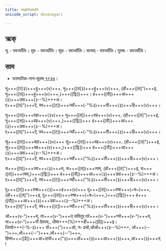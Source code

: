 ```yaml
---
title: व्याहृतिसामानि  
unicode_script: devanagari  

--- 
```


## ऋक्
भूः - स्वर्ज्योतिः। भुवः - स्वर्ज्योतिः। सुवः - स्वर्ज्योतिः। सत्यम् - स्वर्ज्योतिः। पुरुषः - स्वर्ज्योतिः। 

<div class="js_include" url="../../Rk/tat-savitur/"  newLevelForH1="3" includeTitle="false"> </div>

## साम

- पारम्परिक-गान-मूलम् [१९३७](https://archive.org/stream/sAmaveda-jaiminIya-paravastu-paramparA-docs/UDAKA%20SAANTHI%20SAAMAANI#page/n1/mode/1up&sa=D&ust=1542425956425000)।
<div class="audioEmbed"  caption="रामानुजार्यः 1974 " src="https://archive
.org/download/jaiminIya-sAma-gAna-paravastu-tradition-rAmAnuja/vyAhRti-sAmAni.mp3"></div>
<div class="audioEmbed"  caption="गोपालार्यः 2015  " src="https://archive
.org/download/jaiminIya-sAma-gAna-paravastu-tradition-gopAla-2015/vyAhRti-sAmAni.mp3"></div>
<div class="audioEmbed"  caption="गोपाल-विश्वासयोर् अनुवचनम् 2018 1x" src="https://archive
.org/download/jaiminIya-sAma-gAna-paravastu-tradition-anuvachanam-gopAla-vishvAsa-2018/vyAhRti-sAmAni.mp3"></div>
<div class="audioEmbed"  caption="गोपाल-विश्वासयोर् अनुवचनम् 2018 1.5x" src="https://archive
.org/download/jaiminIya-sAma-gAna-paravastu-tradition-anuvachanam-gopAla-vishvAsa-2018-150p-speed/vyAhRti-sAmAni.mp3"></div>
<div class="audioEmbed"  caption="गोपालपवनयोर् अनुवचनम् 2015 1x" src="https://archive
.org/download/jaiminIya-sAma-gAna-paravastu-tradition-anuvachanam-gopAla-pavana-2015/vyAhRti-sAmAni.mp3"></div>
<div class="audioEmbed"  caption="गोपालपवनयोर् अनुवचनम् 2015 1.5x" src="https://archive
.org/download/jaiminIya-sAma-gAna-paravastu-tradition-anuvachanam-gopAla-pavana-2015-150p-speed/vyAhRti-sAmAni.mp3"></div>

भू+++([प]३)+++हु+++(v)+++,  भू+++([त]३)+++हु+++(v)+++,  {हो+++([त]")+++इ, भू+++([त])+++हु+++(v)+++,}+++([द्विः])+++। ह+++([पौ])+++आ+++(३)+++उवा+++(३--%)+++अ।  
ए+++([प]")+++ऎ, स्व+++([ट])+++र्ज्यो+++(-"%३)+++ती+++(३)+++हि+++(v)+++।

भु+++([त])+++वहा+++(३v)+++ भु+++([त])+++वह+++(v)+++, {हो+++([त]")+++इ, भु+++([त])+++वह+++(v)+++,}+++([द्विः])+++ ह+++([पौ])+++आ+++(३)+++उवा+++(३--%)+++अ।  
ए+++([प]")+++ऎ, स्व+++([ट])+++र्ज्यो+++(-"%३)+++ती+++(३)+++हि+++(v)+++।

सु+++([त])+++वहा+++(३v)+++ सु+++([त])+++वह+++(v)+++, {हो+++([त]")+++इ, सु+++([त])+++वह+++(v)+++,}+++([द्विः])+++ ह+++([पौ])+++आ+++(३)+++उवा+++(३--%)+++अ।  
ए+++([प]")+++ऎ, स्व+++([ट])+++र्ज्यो+++("%३)+++ती+++(३)+++हि+++(v)+++।

स+++([प])+++त्या+++(३)+++म्, स+++([त])+++त्यम्,  {हो+++([त]")+++इ, स+++([त])+++त्यम्,}+++([द्विः])+++ ह+++([पौ])+++आ+++(३)+++उवा+++(३--%)+++अ।  
ए+++([प]")+++ऎ, स्व+++([ट])+++र्ज्यो+++("%३)+++ती+++(३)+++हि+++(v)+++।

पु+++([प])+++रुषा+++(३)+++ह+++(v)+++ पु+++([त])+++रुषा+++(~ष~)+++, {हो+++([त]")+++इ, पु+++([त])+++रुषा+++(~ष~)+++,}+++([द्विः])+++ ह+++([पौ])+++आ+++(३)+++उवा+++(३--%)+++अ।  
ए+++([प]")+++ऎ, स्व+++([ट])+++र्ज्यो+++("%३)+++ती+++(३)+++हि+++(v)+++।

ओ+++(v-")+++म्, ता+++(v-")+++त् सवितुर् वरे+++(v-")+++ण्यो+++(v-")+++म्,  
भा+++(v-")+++र्गो देवस्य,, धीमा+++(%)+++ही+++([प्रे])+++इ।  
धिय्यो+++(-%-३)+++ यो+++(")+++ओ, नᳶ प्रचो,ऒओ+++(३--%)+++, ओ+++(--")+++,ओ+++(--")+++,ओ+++(--")+++,  
हिम्मा+++([प्रे])+++आ+दायो+++("३)+++ओ+++(३)+++आ+++(३)+++,आ+++(३)+++त् !